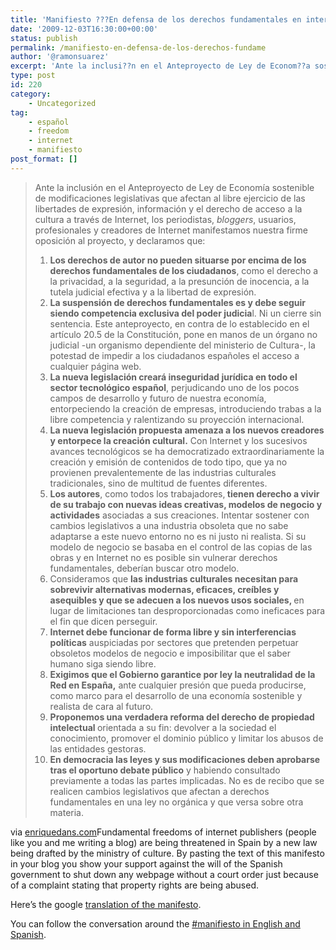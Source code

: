 ```yaml
---
title: 'Manifiesto ???En defensa de los derechos fundamentales en internet???'
date: '2009-12-03T16:30:00+00:00'
status: publish
permalink: /manifiesto-en-defensa-de-los-derechos-fundame
author: '@ramonsuarez'
excerpt: 'Ante la inclusi??n en el Anteproyecto de Ley de Econom??a sostenible de modificaciones legislativas que afectan al libre ejercicio de las libertades de expresi??n, informaci??n y el derecho de acceso a la cultura a trav??s de Internet, los periodistas,...'
type: post
id: 220
category:
    - Uncategorized
tag:
    - español
    - freedom
    - internet
    - manifiesto
post_format: []
---
```

> Ante la inclusión en el Anteproyecto de Ley de Economía sostenible de modificaciones legislativas que afectan al libre ejercicio de las libertades de expresión, información y el derecho de acceso a la cultura a través de Internet, los periodistas, *bloggers*, usuarios, profesionales y creadores de Internet manifestamos nuestra firme oposición al proyecto, y declaramos que:
> 
> 1. <span style="font-weight:bold;">Los derechos de autor no pueden situarse por encima de los derechos fundamentales de los ciudadanos</span>, como el derecho a la privacidad, a la seguridad, a la presunción de inocencia, a la tutela judicial efectiva y a la libertad de expresión.
> 2. <span style="font-weight:bold;">La suspensión de derechos fundamentales es y debe seguir siendo competencia exclusiva del poder judicia</span>l. Ni un cierre sin sentencia. Este anteproyecto, en contra de lo establecido en el artículo 20.5 de la Constitución, pone en manos de un órgano no judicial -un organismo dependiente del ministerio de Cultura-, la potestad de impedir a los ciudadanos españoles el acceso a cualquier página web.
> 3. <span style="font-weight:bold;">La nueva legislación creará inseguridad jurídica en todo el sector tecnológico español</span>, perjudicando uno de los pocos campos de desarrollo y futuro de nuestra economía, entorpeciendo la creación de empresas, introduciendo trabas a la libre competencia y ralentizando su proyección internacional.
> 4. <span style="font-weight:bold;">La nueva legislación propuesta amenaza a los nuevos creadores y entorpece la creación cultural.</span> Con Internet y los sucesivos avances tecnológicos se ha democratizado extraordinariamente la creación y emisión de contenidos de todo tipo, que ya no provienen prevalentemente de las industrias culturales tradicionales, sino de multitud de fuentes diferentes.
> 5. <span style="font-weight:bold;">Los autores</span>, como todos los trabajadores,<span style="font-weight:bold;"> tienen derecho a vivir de su trabajo con nuevas ideas creativas, modelos de negocio y actividades</span> asociadas a sus creaciones. Intentar sostener con cambios legislativos a una industria obsoleta que no sabe adaptarse a este nuevo entorno no es ni justo ni realista. Si su modelo de negocio se basaba en el control de las copias de las obras y en Internet no es posible sin vulnerar derechos fundamentales, deberían buscar otro modelo.
> 6. Consideramos que <span style="font-weight:bold;">las industrias culturales necesitan para sobrevivir alternativas modernas, eficaces, creíbles y asequibles y que se adecuen a los nuevos usos sociales, </span>en lugar de limitaciones tan desproporcionadas como ineficaces para el fin que dicen perseguir.
> 7. <span style="font-weight:bold;">Internet debe funcionar de forma libre y sin interferencias políticas</span> auspiciadas por sectores que pretenden perpetuar obsoletos modelos de negocio e imposibilitar que el saber humano siga siendo libre.
> 8. <span style="font-weight:bold;">Exigimos que el Gobierno garantice por ley la neutralidad de la Red en España,</span> ante cualquier presión que pueda producirse, como marco para el desarrollo de una economía sostenible y realista de cara al futuro.
> 9. <span style="font-weight:bold;">Proponemos una verdadera reforma del derecho de propiedad intelectual </span>orientada a su fin: devolver a la sociedad el conocimiento, promover el dominio público y limitar los abusos de las entidades gestoras.
> 10. <span style="font-weight:bold;"><span style="font-weight:normal;"><span style="font-weight:bold;">En democracia las leyes y sus modificaciones deben aprobarse tras el oportuno debate público</span> y habiendo consultado previamente a todas las partes implicadas. No es de recibo que se realicen cambios legislativos que afectan a derechos fundamentales en una ley no orgánica y que versa sobre otra materia.<span> </span></span></span>

via [enriquedans.com](http://www.enriquedans.com/2009/12/manifiesto-en-defensa-de-los-derechos-fundamentales-en-internet.html)</div>Fundamental freedoms of internet publishers (people like you and me writing a blog) are being threatened in Spain by a new law being drafted by the ministry of culture. By pasting the text of this manifesto in your blog you show your support against the will of the Spanish government to shut down any webpage without a court order just because of a complaint stating that property rights are being abused.

Here’s the google [translation of the manifesto](http://translate.google.com/translate?js=y&prev=_t&hl=en&ie=UTF-8&layout=1&eotf=1&u=http%3A%2F%2Fwww.enriquedans.com%2F2009%2F12%2Fmanifiesto-en-defensa-de-los-derechos-fundamentales-en-internet.html&sl=es&tl=en).

You can follow the conversation around the [\#manifiesto in English and Spanish](http://twubs.com/manifiesto).

</div>
